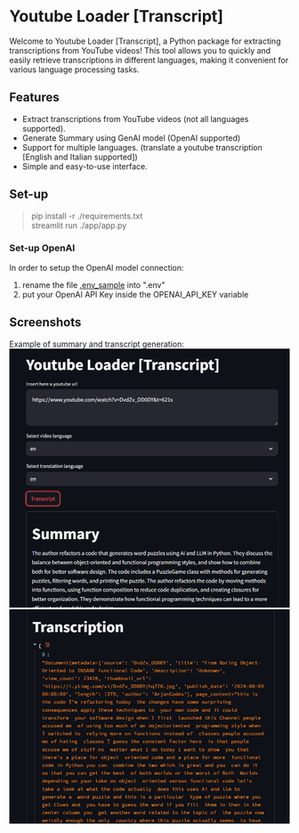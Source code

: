 # Youtube Loader [Transcript]
Welcome to Youtube Loader [Transcript], a Python package for extracting transcriptions from YouTube videos! This tool allows you to quickly and easily retrieve transcriptions in different languages, making it convenient for various language processing tasks.

## Features
- Extract transcriptions from YouTube videos (not all languages supported).
- Generate Summary using GenAI model (OpenAI supported)
- Support for multiple languages. (translate a youtube transcription [English and Italian supported])
- Simple and easy-to-use interface.

## Set-up
> pip install -r ./requirements.txt  
> streamlit run ./app/app.py

### Set-up OpenAI
In order to setup the OpenAI model connection:
1. rename the file [.env_sample](.env_sample) into ".env"
2. put your OpenAI API Key inside the OPENAI_API_KEY variable

## Screenshots
Example of summary and transcript generation:  
![summary.png](imgs/summary.png)
![transcript.png](imgs/transcript.png)